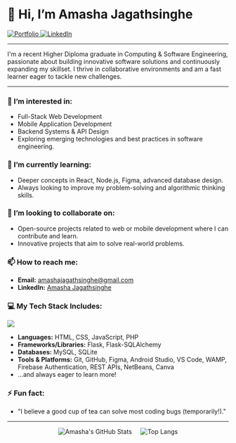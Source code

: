 # 👋 Hi, I’m Amasha Jagathsinghe 

<p align="left">
  <a href="https://ama-23-ops.github.io/" target="_blank">
    <img src="https://img.shields.io/badge/Portfolio-WebApp-blue?style=for-the-badge&logo=GoogleChrome&logoColor=white" alt="Portfolio"/>
  </a>
  <a href="https://linkedin.com/in/amasha-jagathsinghe" target="_blank">
    <img src="https://img.shields.io/badge/LinkedIn-Profile-blue?style=for-the-badge&logo=linkedin&logoColor=white" alt="LinkedIn"/>
  </a>
</p>

---

I'm a recent Higher Diploma graduate in Computing & Software Engineering, passionate about building innovative software solutions and continuously expanding my skillset. I thrive in collaborative environments and am a fast learner eager to tackle new challenges.

---

### 👀 I’m interested in:
*   Full-Stack Web Development 
*   Mobile Application Development 
*   Backend Systems & API Design
*   Exploring emerging technologies and best practices in software engineering.

### 🌱 I’m currently learning:
*   Deeper concepts in React, Node.js, Figma, advanced database design.
*   Always looking to improve my problem-solving and algorithmic thinking skills.

### 💞️ I’m looking to collaborate on:
*   Open-source projects related to web or mobile development where I can contribute and learn.
*   Innovative projects that aim to solve real-world problems.

### 📫 How to reach me:
*   **Email:** [amashajagathsinghe@gmail.com](mailto:amashajagathsinghe@gmail.com)
*   **LinkedIn:** [Amasha Jagathsinghe](https://linkedin.com/in/amasha-jagathsinghe)

### 💻 My Tech Stack Includes:

<p align="left">
  <a href="https://skillicons.dev">
    <img src="https://skillicons.dev/icons?i=html,css,javascript,php,python,kotlin,flask,mysql,sqlite,firebase,git,github,figma,androidstudio,vscode&perline=7" />
  </a>
</p>

*   **Languages:** HTML, CSS, JavaScript, PHP
*   **Frameworks/Libraries:** Flask, Flask-SQLAlchemy
*   **Databases:** MySQL, SQLite
*   **Tools & Platforms:** Git, GitHub, Figma, Android Studio, VS Code, WAMP, Firebase Authentication, REST APIs, NetBeans, Canva
*   ...and always eager to learn more!

### ⚡ Fun fact:
*  "I believe a good cup of tea can solve most coding bugs (temporarily!)."

---

<p align="center">
  <img src="https://github-readme-stats.vercel.app/api?username=ama-23-ops&show_icons=true&theme=radical&hide_border=true&count_private=true" alt="Amasha's GitHub Stats"/>
     
  <img src="https://github-readme-stats.vercel.app/api/top-langs/?username=ama-23-ops&layout=compact&theme=radical&hide_border=true" alt="Top Langs"/>
</p>
